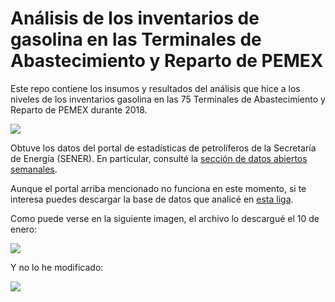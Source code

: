 # Análisis de los inventarios de gasolina en las Terminales de Abastecimiento y Reparto de PEMEX

Este repo contiene los insumos y resultados del análisis que hice a los niveles de los inventarios gasolina en las 75 Terminales de Abastecimiento y Reparto de PEMEX durante 2018.

![](http://segasi.com.mx/github/niveles_semanales_de_inventarios_de_gasolinas_por_terminal_log.png)

Obtuve los datos del portal de estadísticas de petrolíferos de la Secretaría de Energía (SENER). En particular, consulté la [sección de datos abiertos semanales](https://bit.ly/2FsYvqj).

Aunque el portal arriba mencionado no funciona en este momento, si te interesa puedes descargar la base de datos que analicé en [esta liga](https://github.com/segasi/analisis_estadisticas_petroliferos/raw/master/01_datos/Estad%C3%83_sticas%20Energ%C3%83%C2%A9ticas.xlsx).

Como puede verse en la siguiente imagen, el archivo lo descargué el 10 de enero:

![](http://segasi.com.mx/github/imagen_descarga_archivo_inventario_tar.png)

Y no lo he modificado:

![](http://segasi.com.mx/github/imagen_historia_archivo_inventario_tar.png)